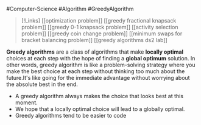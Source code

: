 #Computer-Science #Algorithm #GreedyAlgorithm 

>[!Links]
>[[optimization problem]]
>[[greedy fractional knapsack problem]]
>[[greedy 0-1 knapsack problem]]
>[[activity selection problem]]
>[[greedy coin change problem]]
>[[minimum swaps for bracket balancing problem]]
>[[greedy algorithms ds2 lab]]
>
>

****Greedy algorithms**** are a class of algorithms that make ****locally optimal**** choices at each step with the hope of finding a ****global optimum**** solution.
In other words, greedy algorithm is like a problem-solving strategy where you make the best choice at each step without thinking too much about the future.It's like going for the immediate advantage without worrying about the absolute best in the end.

- A greedy algorithm always makes the choice that looks best at this moment.
- We hope that a locally optimal choice will lead to a globally optimal.
- Greedy algorithms tend to be easier to code
